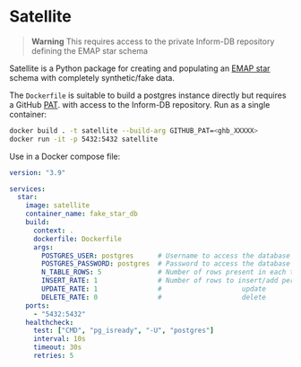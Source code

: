 # Satellite

> **Warning**
> This requires access to the private Inform-DB repository defining the EMAP star schema

Satellite is a Python package for creating and populating an
[EMAP star](https://github.com/inform-health-informatics/Inform-DB) schema
with completely synthetic/fake data.

The `Dockerfile` is suitable to build a postgres instance directly but requires
a GitHub [PAT](https://docs.github.com/en/authentication/keeping-your-account-and-data-secure/creating-a-personal-access-token).
with access to the Inform-DB repository. Run as a single container:
```bash
docker build . -t satellite --build-arg GITHUB_PAT=<ghb_XXXXX>
docker run -it -p 5432:5432 satellite
```

Use in a Docker compose file:
```yaml
version: "3.9"

services:
  star:
    image: satellite
    container_name: fake_star_db
    build:
      context: .
      dockerfile: Dockerfile
      args:
        POSTGRES_USER: postgres      # Username to access the database
        POSTGRES_PASSWORD: postgres  # Password to access the database
        N_TABLE_ROWS: 5              # Number of rows present in each table initially
        INSERT_RATE: 1               # Number of rows to insert/add per second
        UPDATE_RATE: 1               #                    update
        DELETE_RATE: 0               #                    delete 
    ports:
      - "5432:5432"
    healthcheck:
      test: ["CMD", "pg_isready", "-U", "postgres"]
      interval: 10s
      timeout: 30s
      retries: 5
```
